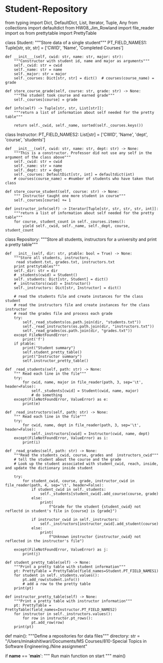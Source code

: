# Student-Repository
from typing import Dict, DefaultDict, List, Iterator, Tuple, Any
from collections import defaultdict
from HW08_Jim_Rowland import file_reader
import os
from prettytable import PrettyTable


class Student:
    """Store data of a single student"""
    PT_FIELD_NAMES1: Tuple[str, str, str] = ['CWID', 'Name', 'Completed Courses']

    def __init___(self, cwid: str, name: str, major: str):
        """Constructor with student id, name and major as arguments"""
        self._cwid: str = cwid
        self._name: str = name
        self._major: str = major
        self._courses: Dict[str, str] = dict()  # courses(course_name) = grade

    def store_course_grade(self, course: str, grade: str) -> None:
        """The student took course and earned grade"""
        self._courses[course] = grade

    def info(self) -> Tuple[str, str, List[str]]:
        """return a list of information about self needed for the pretty table"""

        return self._cwid, self._name, sorted(self._courses.keys())


class Instructor:
    PT_FIELD_NAMES2: List[str] = ['CWID', 'Name', 'dept', 'course', 'students']

    def __init___(self, cwid: str, name: str, dept: str) -> None:
        """This is a constructor. Professor did not use any self in the argument of the class above"""
        self._cwid: str = cwid
        self._name: str = name
        self._dept: str = dept
        self._courses: DefaultDict[str, int] = defaultdict(int)
        # courses(course_name) = #number of students who have taken that class

    def store_course_student(self, course: str) -> None:
        """ Instructor taught one more student in course"""
        self._courses[course] += 1

    def instructor_info(self) -> Iterator[Tuple[str, str, str, str, int]]:
        """return a list of information about self needed for the pretty table"""
        for course, student_count in self._courses.items():
            yield self._cwid, self._name, self._dept, course, student_count


class Repository:
    """Store all students, instructors for a university and print a pretty table"""

    def __init__(self, dir: str, ptable: bool = True) -> None:
        """Store all students, instructors,
         read student.txt, grades.txt, instructors.txt
        print prettytables"""
        self._dir: str = dir
        # _students(cwid) = Student()
        self._students: Dict[str, Student] = dict()
        # _instructors(cwid) = Instructor()
        self._instructors: Dict[str, Instructor] = dict()

        # read the students file and create instances for the class student
        # read the instructors file and create instances for the class instructor
        # read the grades file and process each grade
        try:
            self._read_students(os.path.join(dir, "students.txt"))
            self._read_instructors(os.path.join(dir, "instructors.txt"))
            self._read_grades(os.path.join(dir, "grades.txt"))
        except FileNotFoundError:
            print('f')
        if ptable:
            print("Student summary")
            self.student_pretty_table()
            print("Instructor summary")
            self.instructor_pretty_table()

    def _read_students(self, path: str) -> None:
        """ Read each line in the file"""
        try:
            for cwid, name, major in file_reader(path, 3, sep='\t', header=False):
                self._students[cwid] = Student(cwid, name, major)
                # do something
        except(FileNotFoundError, ValueError) as e:
            print(e)

    def _read_instructors(self, path: str) -> None:
        """ Read each line in the file"""
        try:
            for cwid, name, dept in file_reader(path, 3, sep='\t', header=False):
                self._instructors[cwid] = Instructor(cwid, name, dept)
        except(FileNotFoundError, ValueError) as i:
            print(i)

    def _read_grades(self, path: str) -> None:
        """Read the students_cwid, course, grades and  instructors_cwid"""
        # tell the student about the course and the grade
        # Look up the student associated with student_cwid, reach, inside, and update the dictionary inside student

        try:
            for student_cwid, course, grade, instructor_cwid in file_reader(path, 4, sep='\t', header=False):
                if student_cwid in self._students:
                    self._students[student_cwid].add_course(course, grade)
                else:
                    print(
                        f"Grade for the student {student_cwid} not reflectd in student's file in {course} is {grade}")

                if instructor_cwid in self._instructors:
                    self._instructors[instructor_cwid].add_student(course)
                else:
                    print(
                        f"Unknown instructor {instructor_cwid} not reflected in the instructor's file")

        except(FileNotFoundError, ValueError) as j:
            print(j)

    def student_pretty_table(self) -> None:
        """Print a pretty table with student information"""
        pt: PrettyTable = PrettyTable(field_names=Student.PT_FIELD_NAMES1)
        for student in self._students.values():
            pt.add_row(student.info())
            # add a row to the pretty table
        print(pt)

    def instructor_pretty_table(self) -> None:
        """Print a pretty table with instructor information"""
        pt: PrettyTable = PrettyTable(field_names=Instructor.PT_FIELD_NAMES2)
        for instructor in self._instructors.values():
            for row in instructor.pt_rows():
                pt.add_row(row)
        print(pt)


def main():
    """Define a repositories for data files"""
    directory: str = "/Users/minakshitiwari/Documents/MS Courses/810-Special Topics in Software Engineering./Nine assignment"


if __name__ == '__main__':
    """ Run main function on start """
    main()
